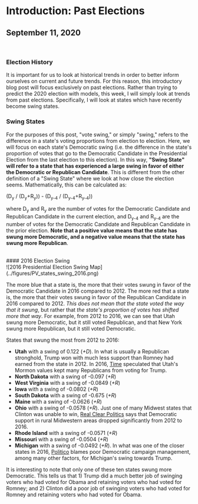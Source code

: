 # Introduction: Past Elections

## September 11, 2020

<br> 

### Election History

It is important for us to look at historical trends in order to better inform ourselves on current and future trends. For this reason, this introductory blog post will focus exclusively on past elections. Rather than trying to predict the 2020 election with models, this week, I will simply look at trends from past elections. Specifically, I will look at states which have recently become swing states.

### Swing States

For the purposes of this post, "vote swing," or simply "swing," refers to the difference in a state's voting proportions from election to election. Here, we will focus on each state's Democratic swing (i.e. the difference in the state's proportion of votes that go to the Democratic Candidate in the Presidential Election from the last election to this election). In this way, **"Swing State" will refer to a state that has experienced a large swing in favor of either the Democratic or Republican Candidate**. This is different from the other definition of a "Swing State" where we look at how close the election seems. Mathematically, this can be calculated as:

(D<sub>y</sub> / (D<sub>y</sub>+R<sub>y</sub>)) - (D<sub>y-4</sub> / (D<sub>y-4</sub>+R<sub>y-4</sub>))

where D<sub>y</sub> and R<sub>y</sub> are the number of votes for the Democratic Candidate and Republican Candidate in the current election, and D<sub>y-4</sub> and R<sub>y-4</sub> are the number of votes for the Democratic Candidate and Republican Candidate in the prior election. **Note that a positive value means that the state has swung more Democratic, and a negative value means that the state has swung more Republican**. 

<br>
#### 2016 Election Swing
<br> 
![2016 Presidential Election Swing Map](../figures/PV_states_swing_2016.png)

The more blue that a state is, the more that their votes swung in favor of the Democratic Candidate in 2016 compared to 2012. The more red that a state is, the more that their votes swung in favor of the Republican Candidate in 2016 compared to 2012. *This does not mean that the state voted the way that it swung*, but rather that *the state's proportion of votes has shifted more that way*. For example, from 2012 to 2016, we can see that Utah swung more Democratic, but it still voted Republican, and that New York swung more Republican, but it still voted Democratic. 

States that swung the most from 2012 to 2016:

* **Utah** with a swing of 0.122 (*+D*). In what is usually a Republican stronghold, Trump won with much less support than Romney had earned from the state in 2012. In 2016, [Time](https://time.com/4397192/donald-trump-utah-gary-johnson/) speculated that Utah's Mormon values kept many Republicans from voting for Trump.
* **North Dakota** with a swing of -0.097 (*+R*)
* **West Virginia** with a swing of -0.0849 (*+R*)
* **Iowa** with a swing of -0.0802 (*+R*)
* **South Dakota** with a swing of -0.675 (*+R*)
* **Maine** with a swing of -0.0626 (*+R*)
* **Ohio** with a swing of -0.0578 (*+R*). Just one of many Midwest states that Clinton was unable to win, [Real Clear Politics](https://www.realclearpolitics.com/articles/2017/01/19/how_trump_won_the_midwest_132834.html) says that Democratic support in rural Midwestern areas dropped significantly from 2012 to 2016.
* **Rhode Island** with a swing of -0.0571 (*+R*)
* **Missouri** with a swing of -0.0504 (*+R*)
* **Michigan** with a swing of -0.0492 (*+R*). In what was one of the closer states in 2016, [Politico](https://www.politico.com/story/2016/12/michigan-hillary-clinton-trump-232547) blames poor Democratic campaign management, among many other factors, for Michigan's swing towards Trump.

It is interesting to note that only one of these ten states swung more Democratic. This tells us that 1) Trump did a much better job of swinging voters who had voted for Obama and retaining voters who had voted for Romney; and 2) Clinton did a poor job of swinging voters who had voted for Romney and retaining voters who had voted for Obama.
